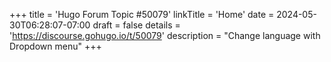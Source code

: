 +++
title = 'Hugo Forum Topic #50079'
linkTitle = 'Home'
date = 2024-05-30T06:28:07-07:00
draft = false
details = 'https://discourse.gohugo.io/t/50079'
description = "Change language with Dropdown menu"
+++
